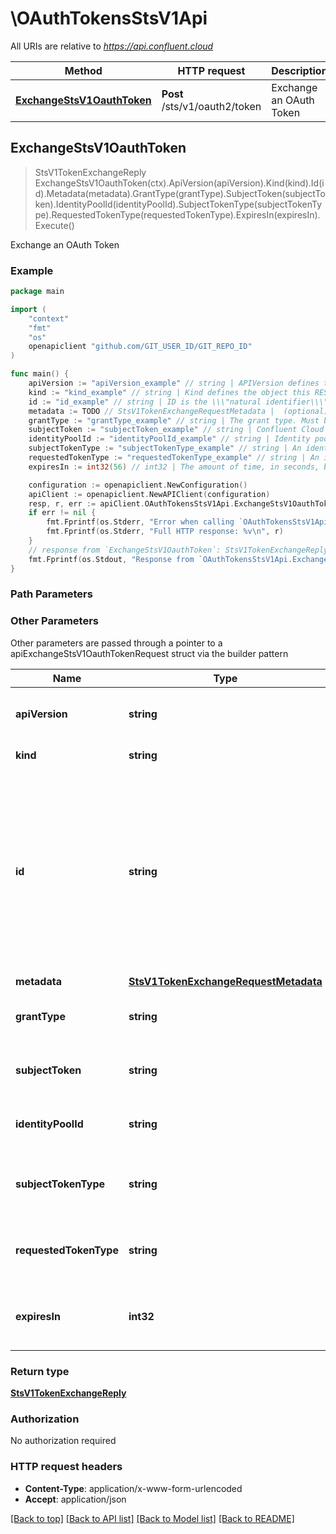 # \OAuthTokensStsV1Api

All URIs are relative to *https://api.confluent.cloud*

Method | HTTP request | Description
------------- | ------------- | -------------
[**ExchangeStsV1OauthToken**](OAuthTokensStsV1Api.md#ExchangeStsV1OauthToken) | **Post** /sts/v1/oauth2/token | Exchange an OAuth Token



## ExchangeStsV1OauthToken

> StsV1TokenExchangeReply ExchangeStsV1OauthToken(ctx).ApiVersion(apiVersion).Kind(kind).Id(id).Metadata(metadata).GrantType(grantType).SubjectToken(subjectToken).IdentityPoolId(identityPoolId).SubjectTokenType(subjectTokenType).RequestedTokenType(requestedTokenType).ExpiresIn(expiresIn).Execute()

Exchange an OAuth Token



### Example

```go
package main

import (
    "context"
    "fmt"
    "os"
    openapiclient "github.com/GIT_USER_ID/GIT_REPO_ID"
)

func main() {
    apiVersion := "apiVersion_example" // string | APIVersion defines the schema version of this representation of a resource. (optional)
    kind := "kind_example" // string | Kind defines the object this REST resource represents. (optional)
    id := "id_example" // string | ID is the \\\"natural identifier\\\" for an object within its scope/namespace; it is normally unique across time but not space. That is, you can assume that the ID will not be reclaimed and reused after an object is deleted (\\\"time\\\"); however, it may collide with IDs for other object `kinds` or objects of the same `kind` within a different scope/namespace (\\\"space\\\"). (optional)
    metadata := TODO // StsV1TokenExchangeRequestMetadata |  (optional)
    grantType := "grantType_example" // string | The grant type. Must be urn:ietf:params:oauth:grant-type:token-exchange, which indicates a token exchange.  (optional)
    subjectToken := "subjectToken_example" // string | Confluent Cloud only accepts JSON Web Token (JWT) access tokens from customer identity provider (optional)
    identityPoolId := "identityPoolId_example" // string | Identity pool is a group of external identities that are assigned a certain level of access based on policy  (optional)
    subjectTokenType := "subjectTokenType_example" // string | An identifier for the type of requested security token. Supported values is urn:ietf:params:oauth:token-type:jwt.  (optional)
    requestedTokenType := "requestedTokenType_example" // string | An identifier for the type of requested security token. Supported values is urn:ietf:params:oauth:token-type:access_token.  (optional)
    expiresIn := int32(56) // int32 | The amount of time, in seconds, between the time when the access token was issued and the time when the access token will expire  (optional) (default to 900)

    configuration := openapiclient.NewConfiguration()
    apiClient := openapiclient.NewAPIClient(configuration)
    resp, r, err := apiClient.OAuthTokensStsV1Api.ExchangeStsV1OauthToken(context.Background()).ApiVersion(apiVersion).Kind(kind).Id(id).Metadata(metadata).GrantType(grantType).SubjectToken(subjectToken).IdentityPoolId(identityPoolId).SubjectTokenType(subjectTokenType).RequestedTokenType(requestedTokenType).ExpiresIn(expiresIn).Execute()
    if err != nil {
        fmt.Fprintf(os.Stderr, "Error when calling `OAuthTokensStsV1Api.ExchangeStsV1OauthToken``: %v\n", err)
        fmt.Fprintf(os.Stderr, "Full HTTP response: %v\n", r)
    }
    // response from `ExchangeStsV1OauthToken`: StsV1TokenExchangeReply
    fmt.Fprintf(os.Stdout, "Response from `OAuthTokensStsV1Api.ExchangeStsV1OauthToken`: %v\n", resp)
}
```

### Path Parameters



### Other Parameters

Other parameters are passed through a pointer to a apiExchangeStsV1OauthTokenRequest struct via the builder pattern


Name | Type | Description  | Notes
------------- | ------------- | ------------- | -------------
 **apiVersion** | **string** | APIVersion defines the schema version of this representation of a resource. | 
 **kind** | **string** | Kind defines the object this REST resource represents. | 
 **id** | **string** | ID is the \\\&quot;natural identifier\\\&quot; for an object within its scope/namespace; it is normally unique across time but not space. That is, you can assume that the ID will not be reclaimed and reused after an object is deleted (\\\&quot;time\\\&quot;); however, it may collide with IDs for other object &#x60;kinds&#x60; or objects of the same &#x60;kind&#x60; within a different scope/namespace (\\\&quot;space\\\&quot;). | 
 **metadata** | [**StsV1TokenExchangeRequestMetadata**](StsV1TokenExchangeRequestMetadata.md) |  | 
 **grantType** | **string** | The grant type. Must be urn:ietf:params:oauth:grant-type:token-exchange, which indicates a token exchange.  | 
 **subjectToken** | **string** | Confluent Cloud only accepts JSON Web Token (JWT) access tokens from customer identity provider | 
 **identityPoolId** | **string** | Identity pool is a group of external identities that are assigned a certain level of access based on policy  | 
 **subjectTokenType** | **string** | An identifier for the type of requested security token. Supported values is urn:ietf:params:oauth:token-type:jwt.  | 
 **requestedTokenType** | **string** | An identifier for the type of requested security token. Supported values is urn:ietf:params:oauth:token-type:access_token.  | 
 **expiresIn** | **int32** | The amount of time, in seconds, between the time when the access token was issued and the time when the access token will expire  | [default to 900]

### Return type

[**StsV1TokenExchangeReply**](StsV1TokenExchangeReply.md)

### Authorization

No authorization required

### HTTP request headers

- **Content-Type**: application/x-www-form-urlencoded
- **Accept**: application/json

[[Back to top]](#) [[Back to API list]](../README.md#documentation-for-api-endpoints)
[[Back to Model list]](../README.md#documentation-for-models)
[[Back to README]](../README.md)

